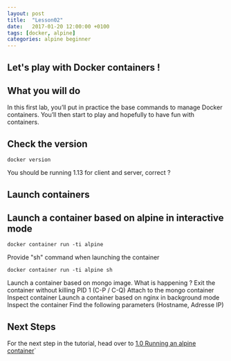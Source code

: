 ```yaml
---
layout: post
title:  "Lesson02"
date:   2017-01-20 12:00:00 +0100
tags: [docker, alpine]
categories: alpine beginner
---
```

## Let's play with Docker containers !

## What you will do

In this first lab, you’ll put in practice the base commands to manage Docker containers.
You’ll then start to play and hopefully to have fun with containers.

## Check the version

```.term
docker version
```

You should be running 1.13 for client and server, correct ?

## Launch containers

## Launch a container based on alpine in interactive mode

```.term
docker container run -ti alpine
```

Provide "sh" command when launching the container
```.term
docker container run -ti alpine sh
```

Launch a container based on mongo image. What is happening ?
Exit the container without killing PID 1 (C-P / C-Q)
Attach to the mongo container
Inspect container
Launch a container based on nginx in background mode
Inspect the container
Find the following parameters (Hostname, Adresse IP)


## Next Steps
For the next step in the tutorial, head over to [1.0 Running an alpine container](../alpine)`
